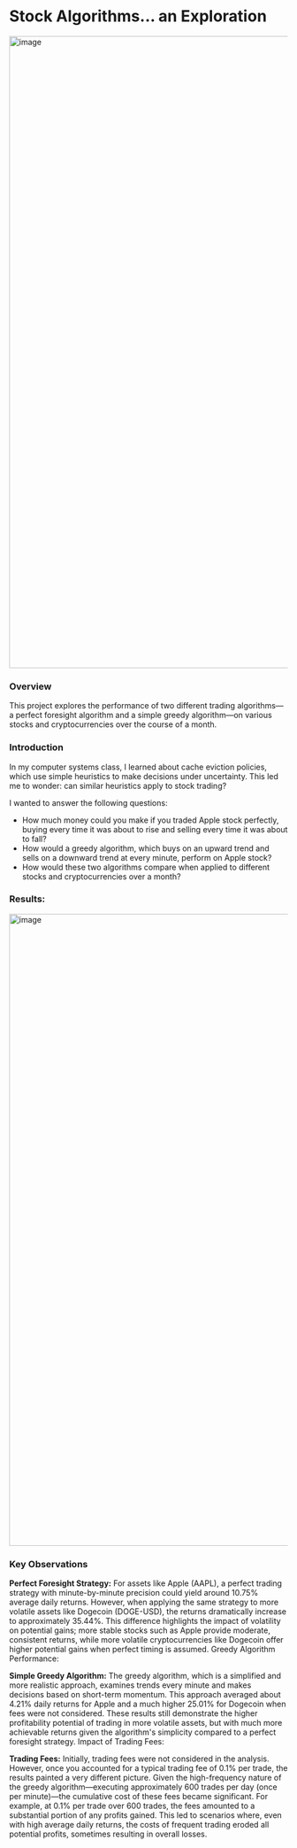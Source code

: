 
# Stock Algorithms... an Exploration


<img width="1142" alt="image" src="https://github.com/user-attachments/assets/b02eb091-0ee0-4202-ae1d-fd3bbb43bc3d">


### Overview
This project explores the performance of two different trading algorithms—a perfect foresight algorithm and a simple greedy algorithm—on various stocks and cryptocurrencies over the course of a month.


### Introduction
In my computer systems class, I learned about cache eviction policies, which use simple heuristics to make decisions under uncertainty. This led me to wonder: can similar heuristics apply to stock trading?

I wanted to answer the following questions:

- How much money could you make if you traded Apple stock perfectly, buying every time it was about to rise and selling every time it was about to fall?
- How would a greedy algorithm, which buys on an upward trend and sells on a downward trend at every minute, perform on Apple stock?
- How would these two algorithms compare when applied to different stocks and cryptocurrencies over a month?


### Results:

<img width="1142" alt="image" src="https://github.com/user-attachments/assets/630e3f2e-19cb-4828-a832-3444a21daf0d">

### Key Observations

**Perfect Foresight Strategy:**
For assets like Apple (AAPL), a perfect trading strategy with minute-by-minute precision could yield around 10.75% average daily returns. However, when applying the same strategy to more volatile assets like Dogecoin (DOGE-USD), the returns dramatically increase to approximately 35.44%.
This difference highlights the impact of volatility on potential gains; more stable stocks such as Apple provide moderate, consistent returns, while more volatile cryptocurrencies like Dogecoin offer higher potential gains when perfect timing is assumed.
Greedy Algorithm Performance:

**Simple Greedy Algorithm:**
The greedy algorithm, which is a simplified and more realistic approach, examines trends every minute and makes decisions based on short-term momentum.
This approach averaged about 4.21% daily returns for Apple and a much higher 25.01% for Dogecoin when fees were not considered. These results still demonstrate the higher profitability potential of trading in more volatile assets, but with much more achievable returns given the algorithm's simplicity compared to a perfect foresight strategy.
Impact of Trading Fees:

**Trading Fees:**
Initially, trading fees were not considered in the analysis. However, once you accounted for a typical trading fee of 0.1% per trade, the results painted a very different picture. Given the high-frequency nature of the greedy algorithm—executing approximately 600 trades per day (once per minute)—the cumulative cost of these fees became significant.
For example, at 0.1% per trade over 600 trades, the fees amounted to a substantial portion of any profits gained. This led to scenarios where, even with high average daily returns, the costs of frequent trading eroded all potential profits, sometimes resulting in overall losses.
